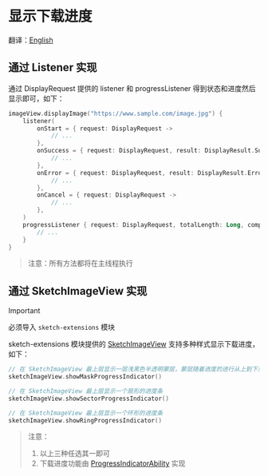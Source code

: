 # 显示下载进度

翻译：[English](show_download_progress.md)

## 通过 Listener 实现

通过 DisplayRequest 提供的 listener 和 progressListener 得到状态和进度然后显示即可，如下：

```kotlin
imageView.displayImage("https://www.sample.com/image.jpg") {
    listener(
        onStart = { request: DisplayRequest ->
            // ...
        },
        onSuccess = { request: DisplayRequest, result: DisplayResult.Success ->
            // ...
        },
        onError = { request: DisplayRequest, result: DisplayResult.Error ->
            // ...
        },
        onCancel = { request: DisplayRequest ->
            // ...
        },
    )
    progressListener { request: DisplayRequest, totalLength: Long, completedLength: Long ->
        // ...
    }
}
```

> 注意：所有方法都将在主线程执行

## 通过 SketchImageView 实现

> [!IMPORTANT]
> 必须导入 `sketch-extensions` 模块

sketch-extensions 模块提供的 [SketchImageView] 支持多种样式显示下载进度，如下：

```kotlin
// 在 SketchImageView 最上层显示一层浅黑色半透明蒙层，蒙层随着进度的进行从上到下消失
sketchImageView.showMaskProgressIndicator()

// 在 SketchImageView 最上层显示一个扇形的进度条
sketchImageView.showSectorProgressIndicator()

// 在 SketchImageView 最上层显示一个环形的进度条
sketchImageView.showRingProgressIndicator()
```

> 注意：
> 1. 以上三种任选其一即可
> 2. 下载进度功能由 [ProgressIndicatorAbility] 实现


[SketchImageView]: ../../sketch-extensions-core/src/main/kotlin/com/github/panpf/sketch/SketchImageView.kt

[ProgressIndicatorAbility]: ../../sketch-extensions-core/src/main/kotlin/com/github/panpf/sketch/viewability/MimeTypeLogoAbility.kt